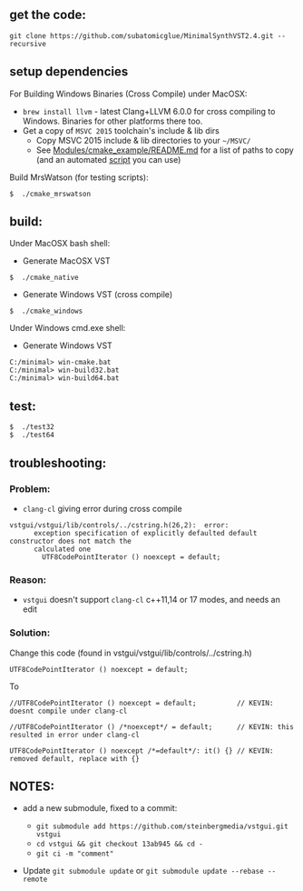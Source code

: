 
## get the code:

```
git clone https://github.com/subatomicglue/MinimalSynthVST2.4.git --recursive
```

## setup dependencies

For Building Windows Binaries (Cross Compile) under MacOSX:
- `brew install llvm` - latest Clang+LLVM 6.0.0 for cross compiling to Windows.  Binaries for other platforms there too.
- Get a copy of `MSVC 2015` toolchain's include & lib dirs
  * Copy MSVC 2015 include & lib directories to your `~/MSVC/`
  * See [Modules/cmake_example/README.md](https://github.com/subatomicglue/cross-compile-macosx-clang-windows-msvc/tree/master/cmake_example) for a list of paths to copy (and an automated [script](https://github.com/subatomicglue/cross-compile-macosx-clang-windows-msvc/tree/master/cmake_example/Modules/Platform/copy_msvc) you can use)

Build MrsWatson (for testing scripts):
```
$  ./cmake_mrswatson
```

## build:

Under MacOSX bash shell:
- Generate MacOSX VST
```
$  ./cmake_native
```
- Generate Windows VST (cross compile)
```
$  ./cmake_windows
```

Under Windows cmd.exe shell:
- Generate Windows VST
```
C:/minimal> win-cmake.bat
C:/minimal> win-build32.bat
C:/minimal> win-build64.bat
```

## test:
```
$  ./test32
$  ./test64
```


## troubleshooting:

### Problem:
  - `clang-cl` giving error during cross compile
```
vstgui/vstgui/lib/controls/../cstring.h(26,2):  error:
      exception specification of explicitly defaulted default constructor does not match the
      calculated one
        UTF8CodePointIterator () noexcept = default;
```
### Reason:
  - `vstgui` doesn't support `clang-cl` c++11,14 or 17 modes, and needs an edit
### Solution:

Change this code (found in vstgui/vstgui/lib/controls/../cstring.h)
```
UTF8CodePointIterator () noexcept = default;
```
To
```
//UTF8CodePointIterator () noexcept = default;          // KEVIN: doesnt compile under clang-cl

//UTF8CodePointIterator () /*noexcept*/ = default;      // KEVIN: this resulted in error under clang-cl

UTF8CodePointIterator () noexcept /*=default*/: it() {} // KEVIN: removed default, replace with {}

```

## NOTES:

- add a new submodule, fixed to a commit:
  * `git submodule add https://github.com/steinbergmedia/vstgui.git vstgui`
  * `cd vstgui && git checkout 13ab945 && cd -`
  * `git ci -m "comment"`

- Update `git submodule update` or `git submodule update --rebase --remote`

